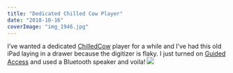 ```yaml
---
title: "Dedicated Chilled Cow Player"
date: "2018-10-16"
coverImage: "img_1946.jpg"
---
```


I’ve wanted a dedicated [ChilledCow](https://www.youtube.com/channel/UCSJ4gkVC6NrvII8umztf0Ow) player for a while and I’ve had this old iPad laying in a drawer because the digitizer is flaky. I just turned on [Guided Access](https://www.imore.com/how-use-guided-access-iphone-and-ipad) and used a Bluetooth speaker and voila! ![](https://gilcreque.files.wordpress.com/2018/10/img_1946.jpg)

